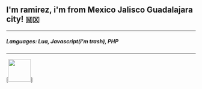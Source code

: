 ## I'm ramirez, i'm from Mexico Jalisco Guadalajara city! 🇲🇽
------------------------------------------------------------


##### Languages: Lua, Javascript(i'm trash), PHP ###
----------------------------------------------------

[<img src='https://images.emojiterra.com/twitter/v13.0/512px/1f1f2-1f1fd.png' height='60px' width='60px'>]
